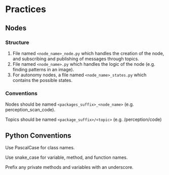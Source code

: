 # Practices

## Nodes

### Structure
1. File named `<node_name>_node.py` which handles the creation of the node, and subscribing and publishing of messages through topics.
2. File named `<node_name>.py` which handles the logic of the node (e.g. finding patterns in an image).
3. For autonomy nodes, a file named `<node_name>_states.py` which contains the possible states. 

### Conventions

Nodes should be named `<packages_suffix>_<node_name>` (e.g. perception_scan_code).

Topics should be named `<package_suffix>/<topic>` (e.g. /perception/code)

## Python Conventions

Use PascalCase for class names.

Use snake_case for variable, method, and function names.

Prefix any private methods and variables with an underscore.

